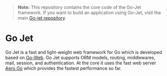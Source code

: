 > **Note:** This repository contains the core code of the Go-Jet framework. If you want to build an application using Go-Jet, visit the main [Go-jet repository](https://github.com/shahind/go-jet).

# Go Jet
Go Jet is a fast and light-weight web framework for Go which is developed based on [Go-Web](https://github.com/shahind/go-jet-framework).
Go Jet supports ORM models, routing, middlewares, mail, session, and authentication.
At the core it uses the fast web server [Aero Go](https://github.com/aerogo/aero) which provides the fastest performance so far.
